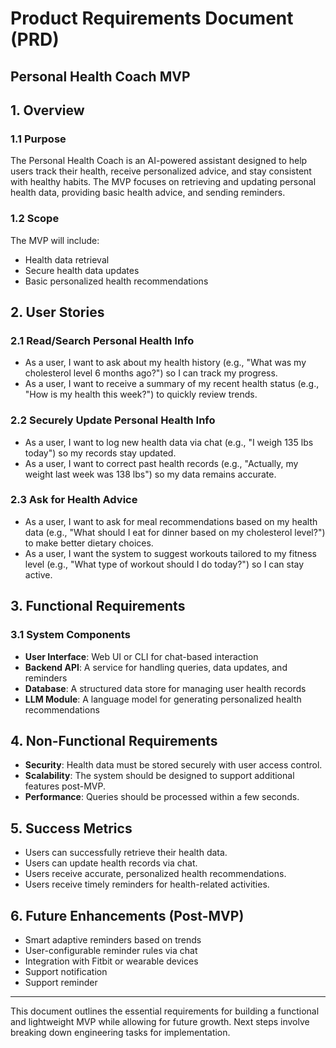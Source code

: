 # Product Requirements Document (PRD)

## Personal Health Coach MVP

## 1. Overview

### 1.1 Purpose

The Personal Health Coach is an AI-powered assistant designed to help users track their health, receive personalized advice, and stay consistent with healthy habits. The MVP focuses on retrieving and updating personal health data, providing basic health advice, and sending reminders.

### 1.2 Scope

The MVP will include:

- Health data retrieval
- Secure health data updates
- Basic personalized health recommendations

## 2. User Stories

### 2.1 Read/Search Personal Health Info

- As a user, I want to ask about my health history (e.g., "What was my cholesterol level 6 months ago?") so I can track my progress.
- As a user, I want to receive a summary of my recent health status (e.g., "How is my health this week?") to quickly review trends.

### 2.2 Securely Update Personal Health Info

- As a user, I want to log new health data via chat (e.g., "I weigh 135 lbs today") so my records stay updated.
- As a user, I want to correct past health records (e.g., "Actually, my weight last week was 138 lbs") so my data remains accurate.

### 2.3 Ask for Health Advice

- As a user, I want to ask for meal recommendations based on my health data (e.g., "What should I eat for dinner based on my cholesterol level?") to make better dietary choices.
- As a user, I want the system to suggest workouts tailored to my fitness level (e.g., "What type of workout should I do today?") so I can stay active.

## 3. Functional Requirements

### 3.1 System Components

- **User Interface**: Web UI or CLI for chat-based interaction
- **Backend API**: A service for handling queries, data updates, and reminders
- **Database**: A structured data store for managing user health records
- **LLM Module**: A language model for generating personalized health recommendations

## 4. Non-Functional Requirements

- **Security**: Health data must be stored securely with user access control.
- **Scalability**: The system should be designed to support additional features post-MVP.
- **Performance**: Queries should be processed within a few seconds.

## 5. Success Metrics

- Users can successfully retrieve their health data.
- Users can update health records via chat.
- Users receive accurate, personalized health recommendations.
- Users receive timely reminders for health-related activities.

## 6. Future Enhancements (Post-MVP)

- Smart adaptive reminders based on trends
- User-configurable reminder rules via chat
- Integration with Fitbit or wearable devices
- Support notification
- Support reminder

---

This document outlines the essential requirements for building a functional and lightweight MVP while allowing for future growth. Next steps involve breaking down engineering tasks for implementation.
